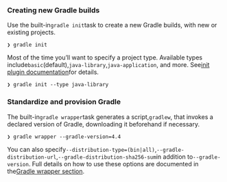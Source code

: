 ### Creating new Gradle builds

Use the built-in`gradle init`task to create a new Gradle builds, with new or existing projects.

```
❯ gradle init
```

Most of the time you’ll want to specify a project type. Available types include`basic`\(default\),`java-library`,`java-application`, and more. See[init plugin documentation](https://docs.gradle.org/4.6/userguide/build_init_plugin.html)for details.

```
❯ gradle init --type java-library
```

### Standardize and provision Gradle

The built-in`gradle wrapper`task generates a script,`gradlew`, that invokes a declared version of Gradle, downloading it beforehand if necessary.

```
❯ gradle wrapper --gradle-version=4.4
```

You can also specify`--distribution-type=(bin|all)`,`--gradle-distribution-url`,`--gradle-distribution-sha256-sum`in addition to`--gradle-version`. Full details on how to use these options are documented in the[Gradle wrapper section](https://docs.gradle.org/4.6/userguide/gradle_wrapper.html).

